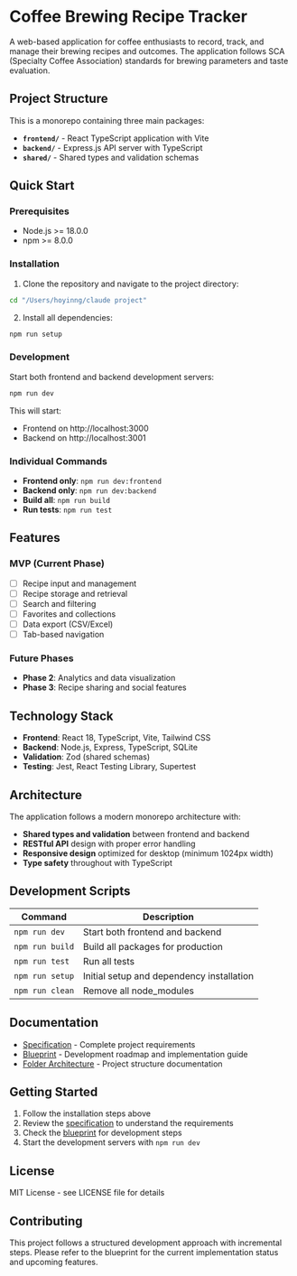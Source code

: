 # Coffee Brewing Recipe Tracker

A web-based application for coffee enthusiasts to record, track, and manage their brewing recipes and outcomes. The application follows SCA (Specialty Coffee Association) standards for brewing parameters and taste evaluation.

## Project Structure

This is a monorepo containing three main packages:

- **`frontend/`** - React TypeScript application with Vite
- **`backend/`** - Express.js API server with TypeScript
- **`shared/`** - Shared types and validation schemas

## Quick Start

### Prerequisites

- Node.js >= 18.0.0
- npm >= 8.0.0

### Installation

1. Clone the repository and navigate to the project directory:
```bash
cd "/Users/hoyinng/claude project"
```

2. Install all dependencies:
```bash
npm run setup
```

### Development

Start both frontend and backend development servers:
```bash
npm run dev
```

This will start:
- Frontend on http://localhost:3000
- Backend on http://localhost:3001

### Individual Commands

- **Frontend only**: `npm run dev:frontend`
- **Backend only**: `npm run dev:backend`
- **Build all**: `npm run build`
- **Run tests**: `npm run test`

## Features

### MVP (Current Phase)
- [ ] Recipe input and management
- [ ] Recipe storage and retrieval
- [ ] Search and filtering
- [ ] Favorites and collections
- [ ] Data export (CSV/Excel)
- [ ] Tab-based navigation

### Future Phases
- **Phase 2**: Analytics and data visualization
- **Phase 3**: Recipe sharing and social features

## Technology Stack

- **Frontend**: React 18, TypeScript, Vite, Tailwind CSS
- **Backend**: Node.js, Express, TypeScript, SQLite
- **Validation**: Zod (shared schemas)
- **Testing**: Jest, React Testing Library, Supertest

## Architecture

The application follows a modern monorepo architecture with:

- **Shared types and validation** between frontend and backend
- **RESTful API** design with proper error handling
- **Responsive design** optimized for desktop (minimum 1024px width)
- **Type safety** throughout with TypeScript

## Development Scripts

| Command | Description |
|---------|-------------|
| `npm run dev` | Start both frontend and backend |
| `npm run build` | Build all packages for production |
| `npm run test` | Run all tests |
| `npm run setup` | Initial setup and dependency installation |
| `npm run clean` | Remove all node_modules |

## Documentation

- [Specification](./SPECIFICATION.md) - Complete project requirements
- [Blueprint](./BLUEPRINT.md) - Development roadmap and implementation guide
- [Folder Architecture](./FOLDER-ARCHITECTURE.md) - Project structure documentation

## Getting Started

1. Follow the installation steps above
2. Review the [specification](./SPECIFICATION.md) to understand the requirements
3. Check the [blueprint](./BLUEPRINT.md) for development steps
4. Start the development servers with `npm run dev`

## License

MIT License - see LICENSE file for details

## Contributing

This project follows a structured development approach with incremental steps. Please refer to the blueprint for the current implementation status and upcoming features.